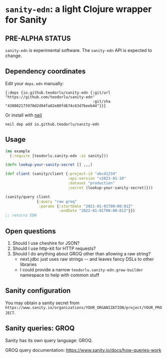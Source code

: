 # `sanity-edn`: a light Clojure wrapper for Sanity

## PRE-ALPHA STATUS

`sanity-edn` is experimental software.
The `sanity-edn` API is expected to change.

## Dependency coordinates

Edit your `deps.edn` manually:

    {:deps {io.github.teodorlu/sanity-edn {:git/url "https://github.com/teodorlu/sanity-edn"
                                           :git/sha "430082175970d2d94fa82e80fd674c63d7beeb44"}}}

Or install with [neil](https://github.com/babashka/neil)

    neil dep add io.github.teodorlu/sanity-edn

## Usage

``` clojure
(ns example
  (:require [teodorlu.sanity-edn :as sanity]))

(defn lookup-your-sanity-secret [] ,,,)

(def client (sanity/client {:project-id "abcd1234"
                            :api-version "v2023-01-10"
                            :dataset "production"
                            :secret (lookup-your-sanity-secret)}))

(sanity/query client
              {:query "raw groq"
               :params {:startDate "2021-01-01T00:00:01Z"
                        :endDate "2022-01-01T00:00:01Z"}})
;; returns EDN
```

## Open questions

1. Should I use cheshire for JSON?
2. Should I use http-kit for HTTP requests?
3. Should I do anything about GROQ other than allowing a raw string?
    - next.jdbc just uses raw strings -- and leaves fancy DSLs to other libraries
    - I could provide a narrow `teodorlu.sanity-edn.grow-builder` namespace to help with common stuff

## Sanity configuration

You may obtain a sanity secret from `https://www.sanity.io/organizations/YOUR_ORGANIZATION/project/YOUR_PROJECT`.

## Sanity queries: GROQ

Sanity has its own query language: GROQ.

GROQ query documentation: https://www.sanity.io/docs/how-queries-work
